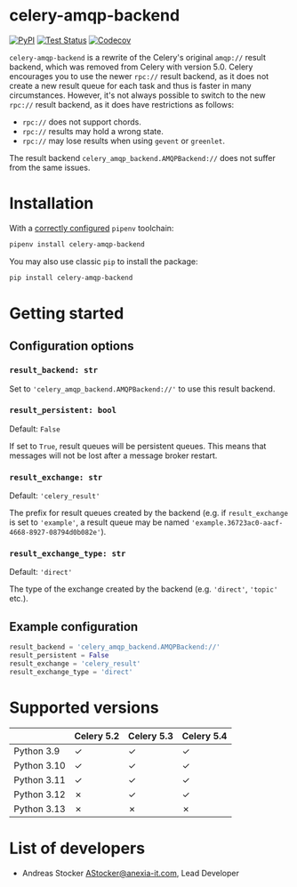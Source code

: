 celery-amqp-backend
===================

[![PyPI](https://img.shields.io/pypi/v/celery-amqp-backend)](https://pypi.org/project/celery-amqp-backend/)
[![Test Status](https://github.com/anexia/celery-amqp-backend/actions/workflows/test.yml/badge.svg?branch=main)](https://github.com/anexia/celery-amqp-backend/actions/workflows/test.yml)
[![Codecov](https://codecov.io/gh/anexia/celery-amqp-backend/branch/main/graph/badge.svg)](https://codecov.io/gh/anexia/celery-amqp-backend)

`celery-amqp-backend` is a rewrite of the Celery's original `amqp://` result backend, which was removed from Celery
with version 5.0. Celery encourages you to use the newer `rpc://` result backend, as it does not create a new
result queue for each task and thus is faster in many circumstances. However, it's not always possible to switch
to the new `rpc://` result backend, as it does have restrictions as follows:
 - `rpc://` does not support chords.
 - `rpc://` results may hold a wrong state.
 - `rpc://` may lose results when using `gevent` or `greenlet`.

The result backend `celery_amqp_backend.AMQPBackend://` does not suffer from the same issues.

# Installation

With a [correctly configured](https://pipenv.pypa.io/en/latest/basics/#basic-usage-of-pipenv) `pipenv` toolchain:

```sh
pipenv install celery-amqp-backend
```

You may also use classic `pip` to install the package:

```sh
pip install celery-amqp-backend
```

# Getting started

## Configuration options

### `result_backend: str`

Set to `'celery_amqp_backend.AMQPBackend://'` to use this result backend.

### `result_persistent: bool`

Default: `False`

If set to `True`, result queues will be persistent queues. This means that messages will not be lost after a
message broker restart.

### `result_exchange: str`

Default: `'celery_result'`

The prefix for result queues created by the backend (e.g. if `result_exchange` is set to `'example'`, a result
queue may be named `'example.36723ac0-aacf-4668-8927-08794d0b082e'`).

### `result_exchange_type: str`

Default: `'direct'`

The type of the exchange created by the backend (e.g. `'direct'`, `'topic'` etc.).

## Example configuration

```python
result_backend = 'celery_amqp_backend.AMQPBackend://'
result_persistent = False
result_exchange = 'celery_result'
result_exchange_type = 'direct'
```

# Supported versions

|             | Celery 5.2 | Celery 5.3 | Celery 5.4 |
|-------------|------------|------------|------------|
| Python 3.9  | ✓          | ✓          | ✓          |
| Python 3.10 | ✓          | ✓          | ✓          |
| Python 3.11 | ✓          | ✓          | ✓          |
| Python 3.12 | ✗          | ✓          | ✓          |
| Python 3.13 | ✗          | ✗          | ✗          |

# List of developers

* Andreas Stocker <AStocker@anexia-it.com>, Lead Developer
